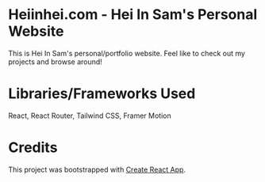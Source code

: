 # Heiinhei.com - Hei In Sam's Personal Website

This is Hei In Sam's personal/portfolio website. Feel like to check out my projects and browse around!

# Libraries/Frameworks Used

React, React Router, Tailwind CSS, Framer Motion

# Credits

This project was bootstrapped with [Create React App](https://github.com/facebook/create-react-app).
